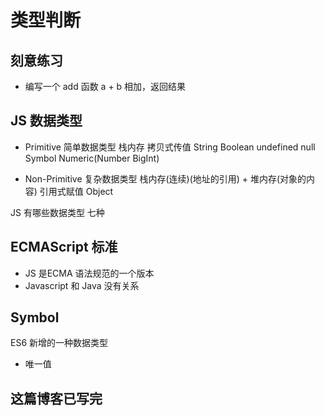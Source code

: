 # 类型判断

## 刻意练习

- 编写一个 add 函数 a + b 相加，返回结果

## JS 数据类型

- Primitive 简单数据类型 栈内存
  拷贝式传值
String Boolean undefined null Symbol Numeric(Number BigInt)

- Non-Primitive 复杂数据类型 栈内存(连续)(地址的引用) + 堆内存(对象的内容)
  引用式赋值
Object

JS 有哪些数据类型
七种

## ECMAScript 标准

- JS 是ECMA 语法规范的一个版本
- Javascript 和 Java 没有关系

## Symbol

ES6 新增的一种数据类型

- 唯一值

## 这篇博客已写完
